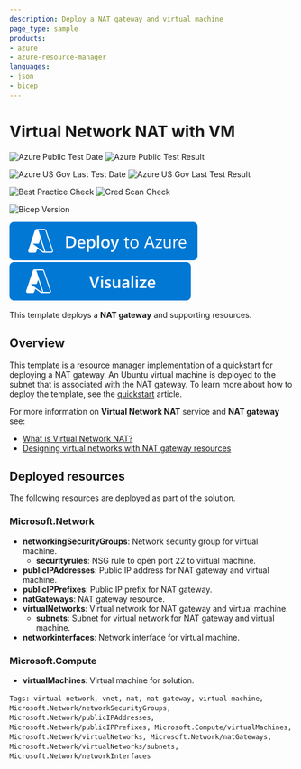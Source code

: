 ```yaml
---
description: Deploy a NAT gateway and virtual machine
page_type: sample
products:
- azure
- azure-resource-manager
languages:
- json
- bicep
---
```

# Virtual Network NAT with VM

![Azure Public Test Date](https://azurequickstartsservice.blob.core.windows.net/badges/quickstarts/microsoft.network/nat-gateway-1-vm/PublicLastTestDate.svg)
![Azure Public Test Result](https://azurequickstartsservice.blob.core.windows.net/badges/quickstarts/microsoft.network/nat-gateway-1-vm/PublicDeployment.svg)

![Azure US Gov Last Test Date](https://azurequickstartsservice.blob.core.windows.net/badges/quickstarts/microsoft.network/nat-gateway-1-vm/FairfaxLastTestDate.svg)
![Azure US Gov Last Test Result](https://azurequickstartsservice.blob.core.windows.net/badges/quickstarts/microsoft.network/nat-gateway-1-vm/FairfaxDeployment.svg)

![Best Practice Check](https://azurequickstartsservice.blob.core.windows.net/badges/quickstarts/microsoft.network/nat-gateway-1-vm/BestPracticeResult.svg)
![Cred Scan Check](https://azurequickstartsservice.blob.core.windows.net/badges/quickstarts/microsoft.network/nat-gateway-1-vm/CredScanResult.svg)

![Bicep Version](https://azurequickstartsservice.blob.core.windows.net/badges/quickstarts/microsoft.network/nat-gateway-1-vm/BicepVersion.svg)

[![Deploy To Azure](https://raw.githubusercontent.com/Azure/azure-quickstart-templates/master/1-CONTRIBUTION-GUIDE/images/deploytoazure.svg?sanitize=true)](https://portal.azure.com/#create/Microsoft.Template/uri/https%3A%2F%2Fraw.githubusercontent.com%2FAzure%2Fazure-quickstart-templates%2Fmaster%2Fquickstarts%2Fmicrosoft.network%2Fnat-gateway-1-vm%2Fazuredeploy.json)
[![Visualize](https://raw.githubusercontent.com/Azure/azure-quickstart-templates/master/1-CONTRIBUTION-GUIDE/images/visualizebutton.svg?sanitize=true)](http://armviz.io/#/?load=https%3A%2F%2Fraw.githubusercontent.com%2FAzure%2Fazure-quickstart-templates%2Fmaster%2Fquickstarts%2Fmicrosoft.network%2Fnat-gateway-1-vm%2Fazuredeploy.json)

This template deploys a **NAT gateway** and supporting resources.

## Overview

This template is a resource manager implementation of a quickstart for deploying a NAT gateway. An Ubuntu virtual machine is deployed to the subnet that is associated with the NAT gateway. To learn more about how to deploy the template, see the [quickstart](https://docs.microsoft.com/azure/virtual-network/quickstart-create-nat-gateway-template) article.

For more information on **Virtual Network NAT** service and **NAT gateway** see:

- [What is Virtual Network NAT?](https://docs.microsoft.com/azure/virtual-network/nat-overview)
- [Designing virtual networks with NAT gateway resources](https://docs.microsoft.com/azure/virtual-network/nat-gateway-resource)

## Deployed resources

The following resources are deployed as part of the solution.

### Microsoft.Network

- **networkingSecurityGroups**: Network security group for virtual machine.
  - **securityrules**: NSG rule to open port 22 to virtual machine.
- **publicIPAddresses**: Public IP address for NAT gateway and virtual machine.
- **publicIPPrefixes**: Public IP prefix for NAT gateway.
- **natGateways**: NAT gateway resource.
- **virtualNetworks**: Virtual network for NAT gateway and virtual machine.
  - **subnets**: Subnet for virtual network for NAT gateway and virtual machine.
- **networkinterfaces**: Network interface for virtual machine.

### Microsoft.Compute

- **virtualMachines**: Virtual machine for solution.

`Tags: virtual network, vnet, nat, nat gateway, virtual machine, Microsoft.Network/networkSecurityGroups, Microsoft.Network/publicIPAddresses, Microsoft.Network/publicIPPrefixes, Microsoft.Compute/virtualMachines, Microsoft.Network/virtualNetworks, Microsoft.Network/natGateways, Microsoft.Network/virtualNetworks/subnets, Microsoft.Network/networkInterfaces`
